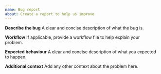```yaml
---
name: Bug report
about: Create a report to help us improve
---
```


**Describe the bug**
A clear and concise description of what the bug is.

**Workflow**
If applicable, provide a workflow file to help explain your problem.

**Expected behaviour**
A clear and concise description of what you expected to happen.

**Additional context**
Add any other context about the problem here.
